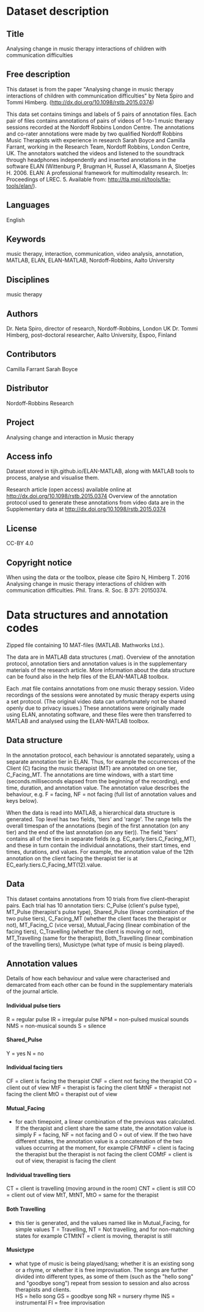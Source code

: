 # Dataset description

## Title 
Analysing change in music therapy interactions of children with communication difficulties 

## Free description 
This dataset is from the paper "Analysing change in music therapy interactions of children with communication difficulties" by Neta Spiro and Tommi Himberg. (http://dx.doi.org/10.1098/rstb.2015.0374)

This data set contains timings and labels of 5 pairs of annotation files. Each pair of files contains annotations of pairs of videos of 1-to-1 music therapy sessions recorded at the Nordoff Robbins London Centre. The annotations and co-rater annotations were made by two qualified Nordoff Robbins Music Therapists with experience in research Sarah Boyce and Camilla Farrant, working in the Research Team, Nordoff Robbins, London Centre, UK. The annotators watched the videos and listened to the soundtrack through headphones independently and inserted annotations in the software ELAN (Wittenburg P, Brugman H, Russel A, Klassmann A, Sloetjes H. 2006. ELAN: A professional framework for multimodality research. In: Proceedings of LREC. 5. Available from: http://tla.mpi.nl/tools/tla-tools/elan/). 

## Languages
English

## Keywords 
music therapy, interaction, communication, video analysis, annotation, MATLAB, ELAN, ELAN-MATLAB, Nordoff-Robbins, Aalto University 

## Disciplines 
music therapy

## Authors 
Dr. Neta Spiro, director of research, Nordoff-Robbins, London UK 
Dr. Tommi Himberg, post-doctoral researcher, Aalto University, Espoo, Finland

## Contributors 
Camilla Farrant 
Sarah Boyce

## Distributor 
Nordoff-Robbins Research

## Project 
Analysing change and interaction in Music therapy

## Access info 
Dataset stored in tijh.github.io/ELAN-MATLAB, along with MATLAB tools to process, analyse and visualise them. 

Research article (open access) available online at http://dx.doi.org/10.1098/rstb.2015.0374 Overview of the annotation protocol used to generate these annotations from video data are in the Supplementary data at http://dx.doi.org/10.1098/rstb.2015.0374

## License 
CC-BY 4.0

## Copyright notice 
When using the data or the toolbox, please cite Spiro N, Himberg T. 2016 Analysing change in music therapy interactions of children with communication difficulties. Phil. Trans. R. Soc. B 371: 20150374.

# Data structures and annotation codes
Zipped file containing 10 MAT-files (MATLAB. Mathworks Ltd.).

The data are in MATLAB data structures (.mat). Overview of the annotation protocol, annotation tiers and annotation values is in the supplementary materials of the research article. More information about the data structure can be found also in the help files of the ELAN-MATLAB toolbox. 

Each .mat file contains annotations from one music therapy session. Video recordings of the sessions were annotated by music therapy experts using a set protocol. (The original video data can unfortunately not be shared openly due to privacy issues.) These annotations were originally made using ELAN, annotating software, and these files were then transferred to MATLAB and analysed using the ELAN-MATLAB toolbox.  

## Data structure

In the annotation protocol, each behaviour is annotated separately, using a separate annotation tier in ELAN. Thus, for example the occurrences of the Client (C) facing the music therapist (MT) are annotated on one tier, C_Facing_MT. The annotations are time windows, with a start time (seconds.milliseconds elapsed from the beginning of the recording), end time, duration, and annotation value. The annotation value describes the behaviour, e.g. F = facing, NF = not facing (full list of annotation values and keys below). 

When the data is read into MATLAB, a hierarchical data structure is generated. Top level has two fields, 'tiers' and 'range'. The range tells the overall timespan of the annotations (begin of the first annotation (on any tier) and the end of the last annotation (on any tier)). The field 'tiers' contains all of the tiers in separate fields (e.g. EC_early.tiers.C_Facing_MT), and these in turn contain the individual annotations, their start times, end times, durations, and values. For example, the annotation value of the 12th annotation on the client facing the therapist tier is at EC_early.tiers.C_Facing_MT(12).value.  

## Data 

This dataset contains annotations from 10 trials from five client–therapist pairs. Each trial has 10 annotation tiers: C_Pulse (client's pulse type), MT_Pulse (therapist's pulse type), Shared_Pulse (linear combination of the two pulse tiers), C_Facing_MT (whether the client faces the therapist or not), MT_Facing_C (vice versa), Mutual_Facing (linear combination of the facing tiers), C_Travelling (whether the client is moving or not), MT_Travelling (same for the therapist), Both_Travelling (linear combination of the travelling tiers), Musictype (what type of music is being played). 

## Annotation values

Details of how each behaviour and value were characterised and demarcated from each other can be found in the supplementary materials of the journal article. 

#### Individual pulse tiers
R = regular pulse 
IR = irregular pulse 
NPM = non-pulsed musical sounds 
NMS = non-musical sounds 
S = silence 

#### Shared_Pulse 
Y = yes 
N = no

#### Individual facing tiers 
CF = client is facing the therapist 
CNF = client not facing the therapist 
CO = client out of view 
MtF = therapist is facing the client
MtNF = therapist not facing the client 
MtO = therapist out of view 

#### Mutual_Facing 
- for each timepoint, a linear combination of the previous was calculated. If the therapist and client share the same state, the annotation value is simply F = facing, NF = not facing and O = out of view. If the two have different states, the annotation value is a concatenation of the two values occurring at the moment, for example 
CFMtNF = client is facing the therapist but the therapist is not facing the client 
COMtF = client is out of view, therapist is facing the client 

#### Individual travelling tiers
CT = client is travelling (moving around in the room) 
CNT = client is still 
CO = client out of view 
MtT, MtNT, MtO = same for the therapist 

#### Both Travelling 
- this tier is generated, and the values named like in Mutual_Facing, for simple values T = Travelling, NT = Not travelling, and for non-matching states for example CTMtNT = client is moving, therapist is still 

#### Musictype 
- what type of music is being played/sang; whether it is an existing song or a rhyme, or whether it is free improvisation. The songs are further divided into different types, as some of them (such as the "hello song" and "goodbye song") repeat from session to session and also across therapists and clients.  
HS = hello song 
GS = goodbye song 
NR = nursery rhyme 
INS = instrumental
FI = free improvisation 
